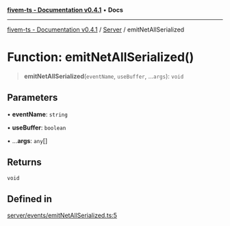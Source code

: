[**fivem-ts - Documentation v0.4.1**](../../../README.md) • **Docs**

***

[fivem-ts - Documentation v0.4.1](../../../README.md) / [Server](../README.md) / emitNetAllSerialized

# Function: emitNetAllSerialized()

> **emitNetAllSerialized**(`eventName`, `useBuffer`, ...`args`): `void`

## Parameters

• **eventName**: `string`

• **useBuffer**: `boolean`

• ...**args**: `any`[]

## Returns

`void`

## Defined in

[server/events/emitNetAllSerialized.ts:5](https://github.com/Purpose-Dev/fivem-ts/blob/main/src/server/events/emitNetAllSerialized.ts#L5)
